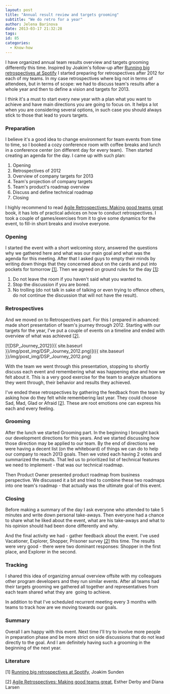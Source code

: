 ```yaml
---
layout: post
title: "Annual result review and targets grooming"
subtitle: "We do retro for a year"
author: Jelena Barinova
date: 2013-03-17 21:32:28
tags:
id: 85
categories:
  - Know-how
---
```


I have organized annual team results overview and targets grooming differently this time. Inspired by Joakim's follow-up after [Running big retrospectives at Spotify](http://joakimsunden.com/2013/01/running-big-retrospectives-at-spotify/) I started preparing for retrospectives after 2012 for each of my teams. In my case retrospectives where big not in terms of attendees, but in terms of scope: we had to discuss team's results after a whole year and then to define a vision and targets for 2013.

I think it's a must to start every new year with a plan what you want to achieve and have main directions you are going to focus on. It helps a lot when you are considering several options, in such case you should always stick to those that lead to yours targets.

### Preparation

I believe it's a good idea to change environment for team events from time to time, so I booked a cozy conference room with coffee breaks and lunch in a conference center (on different day for every team).  Then started creating an agenda for the day. I came up with such plan:

1.  Opening
2.  Retrospectives of 2012
3.  Overview of company targets for 2013
4.  Team's projection of company targets
5.  Team's product's roadmap overview
6.  Discuss and define technical roadmap
7.  Closing

I highly recommend to read [Agile Retrospectives: Making good teams great](http://www.amazon.com/Agile-Retrospectives-Making-Teams-Great/dp/0977616649) book, it has lots of practical advices on how to conduct retrospectives. I took a couple of games/exercises from it to give some dynamics for the event, to fill-in short breaks and involve everyone.

### Opening

I started the event with a short welcoming story, answered the questions why we gathered here and what was our main goal and what was the agenda for this meeting. After that I asked guys to empty their minds by writing down things that they concerned about on the cards and put into pockets for tomorrow [[1]](#lit1). Then we agreed on ground rules for the day [[1]](#lit1):

1.  Do not leave the room if you haven't said what you wanted to.
2.  Stop the discussion if you are bored.
3.  No trolling (do not talk in sake of talking or even trying to offence others, do not continue the discussion that will not have the result).

### Retrospectives

And we moved on to Retrospectives part. For this I prepared in advanced: made short presentation of team's journey through 2012\. Starting with our targets for the year, I've put a couple of events on a timeline and ended with overview of what was achieved [[2]](#lit2).

[![DSP_Journey_2012]({{ site.baseurl }}/img/post_img/DSP_Journey_2012.png)]({{ site.baseurl }}/img/post_img/DSP_Journey_2012.png)

With the team we went through this presentation, stopping to shortly discuss each event and remembering what was happening else and how we felt about it. This is a very good exercise for the team to analyze situations they went through, their behavior and results they achieved.

I've ended these retrospectives by gathering the feedback from the team by asking how do they felt while remembering last year. They could choose Sad, Mad, Glad or Afraid [[2]](#lit2). These are root emotions one can express his each and every feeling.

### Grooming

After the lunch we started Grooming part. In the beginning I brought back our development directions for this years. And we started discussing how those direction may be applied to our team. By the end of directions we were having a decent list (on the whiteboard) of things we can do to help our company to reach 2013 goals. Then we voted each having 2 votes and summarized the results. That led us to prioritized list of technical features we need to implement - that was our technical roadmap.

Then Product Owner presented product roadmap from business perspective. We discussed it a bit and tried to combine these two roadmaps into one team's roadmap - that actually was the ultimate goal of this event.

### Closing

Before making a summary of the day I ask everyone who attended to take 5 minutes and write down personal take-aways. Then everyone had a chance to share what he liked about the event, what are his take-aways and what to his opinion should had been done differently and why.

And the final activity we had - gather feedback about the event. I've used Vacationer, Explorer, Shopper, Prisoner survey [[2]](#lit2) this time. The results were very good - there were two dominant responses: Shopper in the first place, and Explorer in the second.

### Tracking

I shared this idea of organizing annual overview offsite with my colleagues other program developers and they run similar events. After all teams had their targets grooming we gathered all together and representatives from each team shared what they are  going to achieve.

In addition to that I've scheduled recurrent meeting every 3 months with teams to track how are we moving towards our goals.

### Summary

Overall I am happy with this event. Next time I'll try to involve more people in preparation phase and be more strict on side discussions that do not lead directly to the goal. And I am definitely having such a grooming in the beginning of the next year.

### Literature

<span id="lit1">[1]</span> [Running big retrospectives at Spotify](http://joakimsunden.com/2013/01/running-big-retrospectives-at-spotify/), Joakim Sunden

<span id="lit2">[2]</span> [Agile Retrospectives: Making good teams great](http://www.amazon.com/Agile-Retrospectives-Making-Teams-Great/dp/0977616649), Esther Derby and Diana Larsen